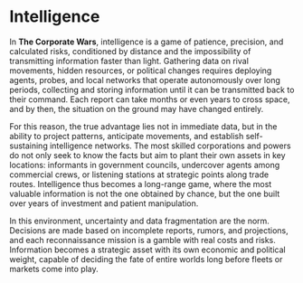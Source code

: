 # Intelligence

In **The Corporate Wars**, intelligence is a game of patience, precision, and calculated risks, conditioned by distance and the impossibility of transmitting information faster than light. Gathering data on rival movements, hidden resources, or political changes requires deploying agents, probes, and local networks that operate autonomously over long periods, collecting and storing information until it can be transmitted back to their command. Each report can take months or even years to cross space, and by then, the situation on the ground may have changed entirely.

For this reason, the true advantage lies not in immediate data, but in the ability to project patterns, anticipate movements, and establish self-sustaining intelligence networks. The most skilled corporations and powers do not only seek to know the facts but aim to plant their own assets in key locations: informants in government councils, undercover agents among commercial crews, or listening stations at strategic points along trade routes. Intelligence thus becomes a long-range game, where the most valuable information is not the one obtained by chance, but the one built over years of investment and patient manipulation.

In this environment, uncertainty and data fragmentation are the norm. Decisions are made based on incomplete reports, rumors, and projections, and each reconnaissance mission is a gamble with real costs and risks. Information becomes a strategic asset with its own economic and political weight, capable of deciding the fate of entire worlds long before fleets or markets come into play.
